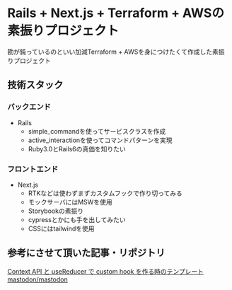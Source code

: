 # Rails + Next.js + Terraform + AWSの素振りプロジェクト

勘が鈍っているのといい加減Terraform + AWSを身につけたくて作成した素振りプロジェクト

## 技術スタック

### バックエンド

- Rails
  - simple_commandを使ってサービスクラスを作成
  - active_interactionを使ってコマンドパターンを実現
  - Ruby3.0とRails6の真価を知りたい

### フロントエンド

- Next.js
  - RTKなどは使わずまずカスタムフックで作り切ってみる
  - モックサーバにはMSWを使用
  - Storybookの素振り
  - cypressとかにも手を出してみたい
  - CSSにはtailwindを使用

## 参考にさせて頂いた記事・リポジトリ

[Context API と useReducer で custom hook を作る時のテンプレート](https://blog.ojisan.io/context-reducer-custom-hook/)
[mastodon/mastodon](https://github.com/mastodon/mastodon)
